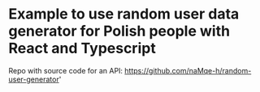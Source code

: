 # Example to use random user data generator for Polish people with React and Typescript
Repo with source code for an API:  https://github.com/naMqe-h/random-user-generator'

